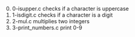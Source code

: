 0. 0-isupper.c checks if a character is uppercase
1. 1-isdigit.c checks if a character is a digit
2. 2-mul.c multiplies two integers
3. 3-print_numbers.c print 0-9
